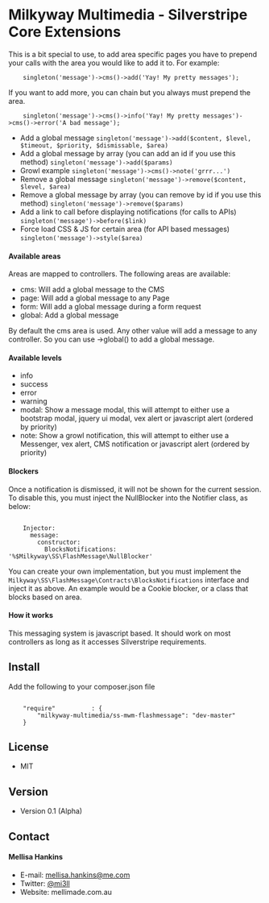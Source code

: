 Milkyway Multimedia - Silverstripe Core Extensions
==================================================
This is a bit special to use, to add area specific pages you have to prepend your calls with the area you would like to add it to. For example:

```
    singleton('message')->cms()->add('Yay! My pretty messages');
```

If you want to add more, you can chain but you always must prepend the area.

```
    singleton('message')->cms()->info('Yay! My pretty messages')->cms()->error('A bad message');
```

- Add a global message
  `singleton('message')->add($content, $level, $timeout, $priority, $dismissable, $area)`
- Add a global message by array (you can add an id if you use this method)
  `singleton('message')->add($params)`
- Growl example
  `singleton('message')->cms()->note('grrr...')`
- Remove a global message
  `singleton('message')->remove($content, $level, $area)`
- Remove a global message by array (you can remove by id if you use this method)
  `singleton('message')->remove($params)`
- Add a link to call before displaying notifications (for calls to APIs)
  `singleton('message')->before($link)`
- Force load CSS & JS for certain area (for API based messages)
  `singleton('message')->style($area)`

#### Available areas
Areas are mapped to controllers. The following areas are available:

- cms: Will add a global message to the CMS
- page: Will add a global message to any Page
- form: Will add a global message during a form request
- global: Add a global message

By default the cms area is used. Any other value will add a message to any controller. So you can use ->global() to add a global message.

#### Available levels
- info
- success
- error
- warning
- modal: Show a message modal, this will attempt to either use a bootstrap modal, jquery ui modal, vex alert or javascript alert (ordered by priority)
- note: Show a growl notification, this will attempt to either use a Messenger, vex alert, CMS notification or javascript alert (ordered by priority)

#### Blockers
Once a notification is dismissed, it will not be shown for the current session. To disable this, you must inject the NullBlocker into the Notifier class, as below:

```

    Injector:
      message:
        constructor:
          BlocksNotifications: '%$Milkyway\SS\FlashMessage\NullBlocker'

```

You can create your own implementation, but you must implement the `Milkyway\SS\FlashMessage\Contracts\BlocksNotifications` interface and inject it as above. An example would be a Cookie blocker, or a class that blocks based on area.

#### How it works
This messaging system is javascript based. It should work on most controllers as long as it accesses Silverstripe requirements.

## Install
Add the following to your composer.json file

```

    "require"          : {
		"milkyway-multimedia/ss-mwm-flashmessage": "dev-master"
	}

```

## License
* MIT

## Version
* Version 0.1 (Alpha)

## Contact
#### Mellisa Hankins
* E-mail: mellisa.hankins@me.com
* Twitter: [@mi3ll](https://twitter.com/mi3ll "mi3ll on twitter")
* Website: mellimade.com.au
